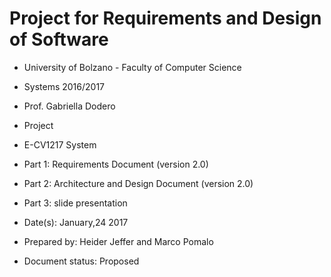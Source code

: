# Project for Requirements and Design of Software
* University of Bolzano - Faculty of Computer Science
* Systems 2016/2017
* Prof. Gabriella Dodero
* Project
* E-CV1217 System
* Part 1: Requirements Document (version 2.0)
* Part 2: Architecture and Design Document (version 2.0)
* Part 3: slide presentation

* Date(s): January,24 2017
* Prepared by: Heider Jeffer and Marco Pomalo
* Document status: Proposed
